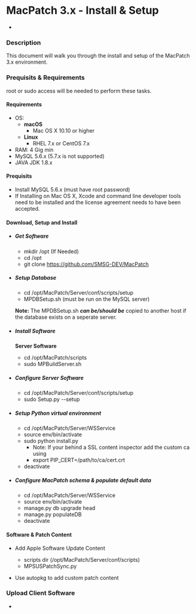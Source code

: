# MacPatch 3.x - Install & Setup
-

### Description
This document will walk you through the install and setup of the MacPatch 3.x environment.  

### Prequisits & Requirements
root or sudo access will be needed to perform these tasks.

#### Requirements
- OS: 
	- **macOS**
		- Mac OS X 10.10 or higher		
	- **Linux**
		- RHEL 7.x or CentOS 7.x
- RAM: 4 Gig min
- MySQL 5.6.x (5.7.x is not supported)
- JAVA JDK 1.8.x

#### Prequisits
- Install MySQL 5.6.x (must have root password)
- If Installing on Mac OS X, Xcode and command line developer tools need to be installed and the license agreement needs to have been accepted.

#### Download, Setup and Install
- ##### Get Software
	- mkdir /opt (If Needed)
	- cd /opt
	- git clone https://github.com/SMSG-DEV/MacPatch

- ##### Setup Database
	- cd /opt/MacPatch/Server/conf/scripts/setup
	- MPDBSetup.sh (must be run on the MySQL server)

	**Note:** The MPDBSetup.sh ***can be/should be*** copied to another host if the database exists on a seperate server.
	
- ##### Install Software
	
	**Server Software**
	- cd /opt/MacPatch/scripts
	- sudo MPBuildServer.sh

- ##### Configure Server Software
	- cd /opt/MacPatch/Server/conf/scripts/setup
	- sudo Setup.py --setup

- ##### Setup Python virtual environment
	- cd /opt/MacPatch/Server/WSService
	- source env/bin/activate
	- sudo python install.py
		- Note: If your behind a SSL content inspector add the custom ca using
		- export PIP_CERT=/path/to/ca/cert.crt
	- deactivate
	
- ##### Configure MacPatch schema & populate default data
	- cd /opt/MacPatch/Server/WSService
	- source env/bin/activate
	- manage.py db upgrade head
	- manage.py populateDB
	- deactivate

#### Software & Patch Content

- Add Apple Software Update Content
	- scripts dir (/opt/MacPatch/Server/conf/scripts)
	- MPSUSPatchSync.py

- Use autopkg to add custom patch content



### Upload Client Software
-
